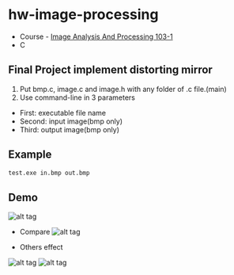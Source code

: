 # hw-image-processing

* Course - [Image Analysis And Processing 103-1](http://selquery.ttu.edu.tw/Main/syllabusview.php?SbjNo=I5560)
* C

## Final Project implement distorting mirror ##

1. Put bmp.c, image.c and image.h with any folder of .c file.(main)
2. Use command-line in 3 parameters

* First: executable file name
* Second: input image(bmp only)
* Third: output image(bmp only)

## Example ##
```bash
test.exe in.bmp out.bmp
```
## Demo ##

![alt tag](http://i.imgur.com/VE3ToX6.png)
* Compare
![alt tag](http://i.imgur.com/OGM4cDo.jpg)

* Others effect 

![alt tag](http://i.imgur.com/lVkDZOR.png)
![alt tag](http://i.imgur.com/wai7Mz9.png)
